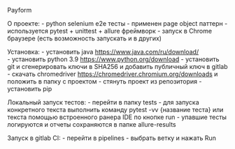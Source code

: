 Payform

О проекте:
    - python selenium e2e тесты
    - применен page object паттерн
    - используется pytest + unittest + allure фреймворк 
    - запуск в Chrome браузере (есть возможность запускать и в других)
    
Установка:
    - установить java https://www.java.com/ru/download/   
    - установить python 3.9 https://www.python.org/download
    - установить git и сгенерировать ключи в SHA256 и добавить публичный ключ в gitlab
    - скачать chromedriver https://chromedriver.chromium.org/downloads и положить в папку с проектом
    - стянуть проект из репозитория
    - установить pip 

Локальный запуск тестов: 
    - перейти в папку tests
    - для запуска конкретного текста выполнить команду pytest -vv {название теста}
    или текста помощью встроенного ранера IDE по кнопке run 
    - упавшие тесты логируются и отчеты сохраняются в папке allure-results

Запуск в gitlab CI:
    - перейти в pipelines
    - выбрать ветку и нажать Run
